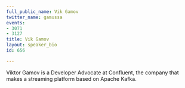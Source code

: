 ```yaml
---
full_public_name: Vik Gamov
twitter_name: gamussa
events:
- 3071
- 3127
title: Vik Gamov
layout: speaker_bio
id: 656

---
```

Viktor Gamov is a Developer Advocate at Confluent, the company that makes a streaming platform based on Apache Kafka.

